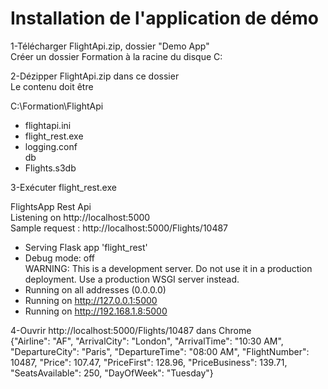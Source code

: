Installation de l'application de démo  
=======================================
1-Télécharger FlightApi.zip, dossier "Demo App"  
Créer un dossier Formation à la racine du disque C:  

2-Dézipper FlightApi.zip dans ce dossier  
Le contenu doit être  

C:\Formation\FlightApi  
 * flightapi.ini  
 * flight_rest.exe  
 * logging.conf  
db
 * Flights.s3db  

3-Exécuter flight_rest.exe  

FlightsApp Rest Api  
Listening on http://localhost:5000  
Sample request :  http://localhost:5000/Flights/10487  
 * Serving Flask app 'flight_rest'  
 * Debug mode: off  
WARNING: This is a development server. Do not use it in a production deployment. Use a production WSGI server instead.  
 * Running on all addresses (0.0.0.0)  
 * Running on http://127.0.0.1:5000  
 * Running on http://192.168.1.8:5000  
 
4-Ouvrir http://localhost:5000/Flights/10487 dans Chrome  
{"Airline": "AF", "ArrivalCity": "London", "ArrivalTime": "10:30 AM", "DepartureCity": "Paris", "DepartureTime": "08:00 AM", "FlightNumber": 10487, "Price": 107.47, "PriceFirst": 128.96, "PriceBusiness": 139.71, "SeatsAvailable": 250, "DayOfWeek": "Tuesday"}  

